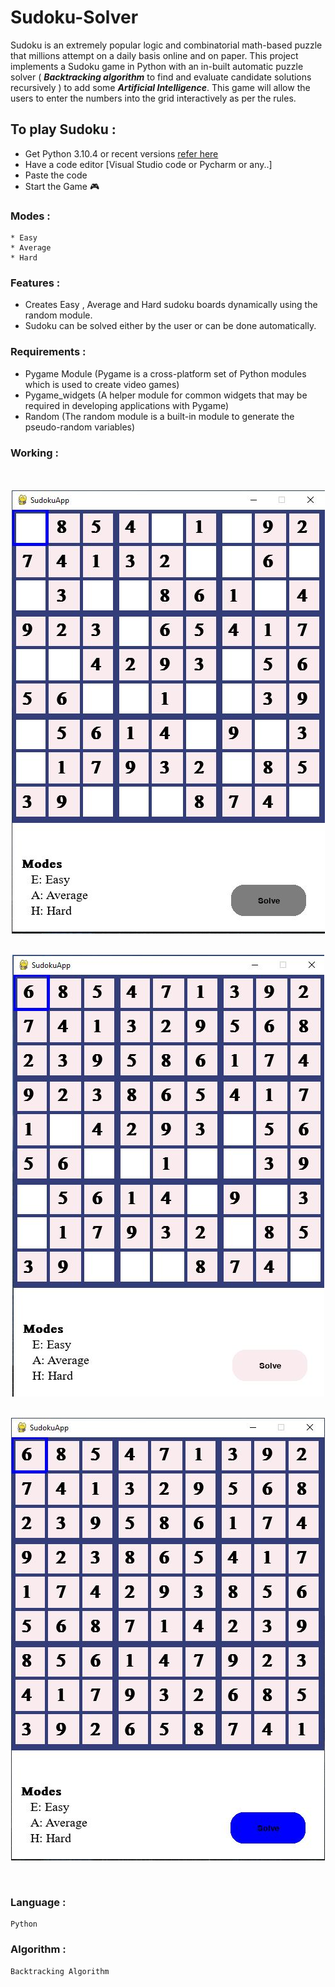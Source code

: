 # Sudoku-Solver
 
Sudoku is an extremely popular logic and combinatorial math-based puzzle that millions attempt on a daily basis online and on paper. This project implements a Sudoku game in Python with an in-built automatic puzzle solver ( ***Backtracking algorithm*** to find and evaluate candidate solutions recursively ) to add some ***Artificial Intelligence***. This game will allow the users to enter the numbers into the grid interactively as per the rules.

To play Sudoku : 
-------------------------------------------------------------------------------------------
* Get Python 3.10.4 or recent versions [refer here](https://www.python.org/downloads/)
* Have a code editor [Visual Studio code or Pycharm or any..]
* Paste the code
* Start the Game 🎮

### Modes : 
    * Easy 
    * Average
    * Hard
  
### Features :
* Creates Easy , Average and Hard sudoku boards dynamically using the random module.
* Sudoku can be solved either by the user or can be done automatically.

### Requirements : 
* Pygame Module (Pygame is a cross-platform set of Python modules which is used to create video games)
* Pygame_widgets (A helper module for common widgets that may be required in developing applications with Pygame) 
* Random (The random module is a built-in module to generate the pseudo-random variables)

### Working :
<br>
<br>
<div align="center"><img src="Capture.JPG" align="center" /></div>
<br /><br>
<div align="center"><img src="Capture1.JPG" align="center" /></div>
<br /><br>
<div align="center"><img src="Capture3.JPG" align="center" /></div>
<br /><br>

### Language : 
    Python 

### Algorithm :
    Backtracking Algorithm
